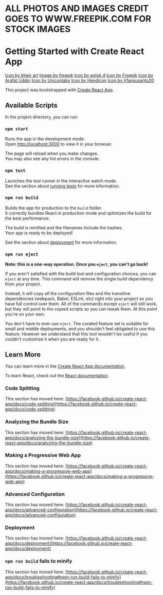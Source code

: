 # ALL PHOTOS AND IMAGES CREDIT GOES TO WWW.FREEPIK.COM FOR STOCK IMAGES

# Getting Started with Create React App

<a href="https://www.freepik.com/search?format=search&last_filter=type&last_value=icon&query=download&type=icon">Icon by kliwir art</a>
<a href="https://www.freepik.com/free-ai-image/3d-view-alphabet-letter-k_72417486.htm#fromView=search&page=1&position=3&uuid=05eceb69-561d-4622-bcc3-6141f248e41e">Image by freepik</a>
<a href="https://www.freepik.com/search?format=search&last_filter=query&last_value=property&query=property&type=icon">Icon by pojok d</a>
<a href="https://www.freepik.com/search?format=search&last_filter=query&last_value=growing&query=growing&type=icon">Icon by Freepik</a>
<a href="https://www.freepik.com/search?format=search&last_filter=query&last_value=support&query=support&type=icon">Icon by Arafat Uddin</a>
<a href="https://www.freepik.com/search?format=search&last_filter=type&last_value=icon&query=service&type=icon">Icon by Uniconlabs</a>
<a href="https://www.freepik.com/search?format=search&last_filter=query&last_value=legal&query=legal&type=icon">Icon by Handicon</a>
<a href="https://www.freepik.com/search?format=search&last_filter=page&last_value=2&page=2&query=working&type=icon#uuid=42b5b4e8-d257-49ca-b624-a6e006c97717">Icon by Irfansusanto20</a>



This project was bootstrapped with [Create React App](https://github.com/facebook/create-react-app).

## Available Scripts

In the project directory, you can run:

### `npm start`

Runs the app in the development mode.\
Open [http://localhost:3000](http://localhost:3000) to view it in your browser.

The page will reload when you make changes.\
You may also see any lint errors in the console.

### `npm test`

Launches the test runner in the interactive watch mode.\
See the section about [running tests](https://facebook.github.io/create-react-app/docs/running-tests) for more information.

### `npm run build`

Builds the app for production to the `build` folder.\
It correctly bundles React in production mode and optimizes the build for the best performance.

The build is minified and the filenames include the hashes.\
Your app is ready to be deployed!

See the section about [deployment](https://facebook.github.io/create-react-app/docs/deployment) for more information.

### `npm run eject`

**Note: this is a one-way operation. Once you `eject`, you can't go back!**

If you aren't satisfied with the build tool and configuration choices, you can `eject` at any time. This command will remove the single build dependency from your project.

Instead, it will copy all the configuration files and the transitive dependencies (webpack, Babel, ESLint, etc) right into your project so you have full control over them. All of the commands except `eject` will still work, but they will point to the copied scripts so you can tweak them. At this point you're on your own.

You don't have to ever use `eject`. The curated feature set is suitable for small and middle deployments, and you shouldn't feel obligated to use this feature. However we understand that this tool wouldn't be useful if you couldn't customize it when you are ready for it.

## Learn More

You can learn more in the [Create React App documentation](https://facebook.github.io/create-react-app/docs/getting-started).

To learn React, check out the [React documentation](https://reactjs.org/).

### Code Splitting

This section has moved here: [https://facebook.github.io/create-react-app/docs/code-splitting](https://facebook.github.io/create-react-app/docs/code-splitting)

### Analyzing the Bundle Size

This section has moved here: [https://facebook.github.io/create-react-app/docs/analyzing-the-bundle-size](https://facebook.github.io/create-react-app/docs/analyzing-the-bundle-size)

### Making a Progressive Web App

This section has moved here: [https://facebook.github.io/create-react-app/docs/making-a-progressive-web-app](https://facebook.github.io/create-react-app/docs/making-a-progressive-web-app)

### Advanced Configuration

This section has moved here: [https://facebook.github.io/create-react-app/docs/advanced-configuration](https://facebook.github.io/create-react-app/docs/advanced-configuration)

### Deployment

This section has moved here: [https://facebook.github.io/create-react-app/docs/deployment](https://facebook.github.io/create-react-app/docs/deployment)

### `npm run build` fails to minify

This section has moved here: [https://facebook.github.io/create-react-app/docs/troubleshooting#npm-run-build-fails-to-minify](https://facebook.github.io/create-react-app/docs/troubleshooting#npm-run-build-fails-to-minify)
